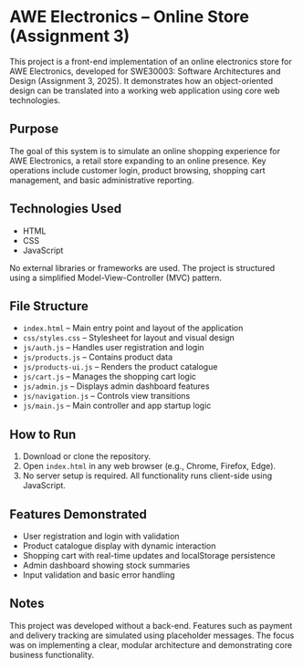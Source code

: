 # AWE Electronics – Online Store (Assignment 3)

This project is a front-end implementation of an online electronics store for AWE Electronics, developed for SWE30003: Software Architectures and Design (Assignment 3, 2025). It demonstrates how an object-oriented design can be translated into a working web application using core web technologies.

## Purpose

The goal of this system is to simulate an online shopping experience for AWE Electronics, a retail store expanding to an online presence. Key operations include customer login, product browsing, shopping cart management, and basic administrative reporting.

## Technologies Used

- HTML
- CSS
- JavaScript 

No external libraries or frameworks are used. The project is structured using a simplified Model-View-Controller (MVC) pattern.

## File Structure

- `index.html` – Main entry point and layout of the application
- `css/styles.css` – Stylesheet for layout and visual design
- `js/auth.js` – Handles user registration and login
- `js/products.js` – Contains product data
- `js/products-ui.js` – Renders the product catalogue
- `js/cart.js` – Manages the shopping cart logic
- `js/admin.js` – Displays admin dashboard features
- `js/navigation.js` – Controls view transitions
- `js/main.js` – Main controller and app startup logic

## How to Run

1. Download or clone the repository.
2. Open `index.html` in any web browser (e.g., Chrome, Firefox, Edge).
3. No server setup is required. All functionality runs client-side using JavaScript.

## Features Demonstrated

- User registration and login with validation
- Product catalogue display with dynamic interaction
- Shopping cart with real-time updates and localStorage persistence
- Admin dashboard showing stock summaries
- Input validation and basic error handling

## Notes

This project was developed without a back-end. Features such as payment and delivery tracking are simulated using placeholder messages. The focus was on implementing a clear, modular architecture and demonstrating core business functionality.

